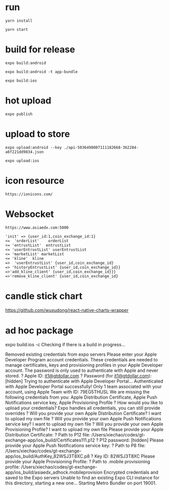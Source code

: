# run

    yarn install
    
    yarn start


# build for release

    expo build:android
    
    expo build:android -t app-bundle
    
    expo build:ios

# hot  upload

    expo publish

# upload to store

    expo upload:android --key ./api-5036498007111182668-362284-a6f221dd9834.json
    
    expo upload:ios

# icon resource

    https://ionicons.com/
    
# Websocket
    
    https://www.asiaedx.com:5000
    
    'init' => {user_id:1,coin_exchange_id:1}
    <=  'orderList'    orderList
    <= 'entrustList'  entrustList
    <= 'userEntrustList' userEntrustList
    <= 'marketList' marketList
    <= 'kline'  kline
    =>  'userEntrustList' {user_id,coin_exchange_id}
    => 'historyEntrustList' {user_id,coin_exchange_id}}
    =>'add_kline_client' {user_id,coin_exchange_id}}}
    =>'remove_kline_client' {user_id,coin_exchange_id}
    
# candle stick chart
https://github.com/wuxudong/react-native-charts-wrapper

# ad hoc package
expo build:ios -c
Checking if there is a build in progress...

Removed existing credentials from expo servers
Please enter your Apple Developer Program account credentials. These credentials are needed to manage certificates, keys and
provisioning profiles in your Apple Developer account.
The password is only used to authenticate with Apple and never stored.
? Apple ID: it1@gtdollar.com
? Password (for it1@gtdollar.com): [hidden]
Trying to authenticate with Apple Developer Portal...
Authenticated with Apple Developer Portal successfully!
Only 1 team associated with your account, using Apple Team with ID: 79EG5THUSL
We are missing the following credentials from you: Apple Distribution Certificate, Apple Push Notifications service key, Apple Provisioning Profile
? How would you like to upload your credentials? Expo handles all credentials, you can still provide overrides
? Will you provide your own Apple Distribution Certificate? I want to upload my own file
? Will you provide your own Apple Push Notifications service key? I want to upload my own file
? Will you provide your own Apple Provisioning Profile? I want to upload my own file
Please provide your Apple Distribution Certificate:
? Path to P12 file: /Users/xiechao/codes/gt-exchange-app/ios_build/Certificates111.p12
? P12 password: [hidden]
Please provide your Apple Push Notifications service key:
? Path to P8 file: /Users/xiechao/codes/gt-exchange-app/ios_build/AuthKey_82WSJ3T8XC.p8
? Key ID: 82WSJ3T8XC
Please provide your Apple Provisioning Profile:
? Path to .mobile provisioning profile: /Users/xiechao/codes/gt-exchange-app/ios_build/asiaedx_adhock.mobileprovision
Encrypted credentials and saved to the Expo servers
Unable to find an existing Expo CLI instance for this directory, starting a new one...
Starting Metro Bundler on port 19001.
